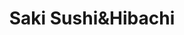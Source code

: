 ---
layout: place
title: Saki Sushi&Hibachi
permalink: /illinois/morris/saki-sushi-hibachi.html
stateAbbr: IL
stateName: Illinois
cityName: Morris
seo:
  type: restaurant
  links: null
place_id: ChIJOa5bTa6ZDogR27BZpZaYH28
photos:
  - name: >-
      places/ChIJOa5bTa6ZDogR27BZpZaYH28/photos/AeeoHcI7Ek4ebeDcUy_VkH3csdDj1aUOz05Xzldxgtqkq5JQ5EfiDh1OFJaVHgA7s8zn3dpn1CDxm3sYs58K8LSSRqzp6fge7Yd50My9hXL7248eaMbZp9oH7mgMWCf9VwIqs8G7AixZ4o4Jt8uNh_Ogrs2K_g3J5U_0KFjE9FUUu2bOrJqqAqQnaxVVbSfNtEy2tnVd61yFD9KqNE_6YC6DUWh0Tm368f0owkdKz8wGKIH4_wIn4rBz78u9ayz4f7bDgI9OUPTIa5APbggumYYZs_WpSaJkHjzo5KmjOXUS1o-dkcqzx83A7uP_NA4Ol80O0TeGxj0Pfl3AADhjLvF6Oi1uZcWKl17uaEjdgJcU7YY6yXcyx-n8_mj7A3FD_JNCDzbK9EnR6qQdOdL9DuqpMD4RWOrHwZmbNECn8LYclytxhrqd
    widthPx: 4032
    heightPx: 3024
    authorAttributions:
      - displayName: Jin Jin
        uri: https://maps.google.com/maps/contrib/104679071106887848348
        photoUri: >-
          https://lh3.googleusercontent.com/a/ACg8ocKJiubGhYq5rlMR4DjtTGAAOXosCD4QYgrb0lWuerR-ItqacA=s100-p-k-no-mo
    flagContentUri: >-
      https://www.google.com/local/imagery/report/?cb_client=maps_api_places.places_api&image_key=!1e10!2sCIHM0ogKEICAgID-_tzmigE&hl=en-US
    googleMapsUri: >-
      https://www.google.com/maps/place//data=!3m4!1e2!3m2!1sCIHM0ogKEICAgID-_tzmigE!2e10!4m2!3m1!1s0x880e99ae4d5bae39:0x6f1f9896a559b0db
  - name: >-
      places/ChIJOa5bTa6ZDogR27BZpZaYH28/photos/AeeoHcKf86kUcy53tYxDp93zP57AwOzx9KYTtKuncAlprpRVCHMl1QLBpeM4PzvbPfag_sDYfWEAUWNUXYBjurbIQaIdtlSIibxUD66SrNNVoL694WOCCrK6J_AYjbXxwduBlviauuHxdWE-QoTcgNNisEHYWMYtoDcMcFRvPEFatwvuV28OMSvIHKQxbd6EH-ApoBhTsHGys1xYE1-xHGsO4ETXlTHsKLApp4EBlvY_FcgivWeZKioMyF2XnrnjRF5FmEXFnrmzjKenzAMgLVpo9ctO5tIC7hhhLBnYtW4xKB3VcQ
    widthPx: 1300
    heightPx: 874
    authorAttributions:
      - displayName: Saki Sushi&Hibachi
        uri: https://maps.google.com/maps/contrib/106061165276608400650
        photoUri: >-
          https://lh3.googleusercontent.com/a/ACg8ocIM33BZ9sTTgKo4EcrbYMKP9pszKN3RkY5TwVNojYZchlHzcQ=s100-p-k-no-mo
    flagContentUri: >-
      https://www.google.com/local/imagery/report/?cb_client=maps_api_places.places_api&image_key=!1e10!2sAF1QipOVI2CucoBYLl4QW35ar6T1n6EFPea2AznC7D25&hl=en-US
    googleMapsUri: >-
      https://www.google.com/maps/place//data=!3m4!1e2!3m2!1sAF1QipOVI2CucoBYLl4QW35ar6T1n6EFPea2AznC7D25!2e10!4m2!3m1!1s0x880e99ae4d5bae39:0x6f1f9896a559b0db
  - name: >-
      places/ChIJOa5bTa6ZDogR27BZpZaYH28/photos/AeeoHcI_CP7-CRf-cgttmF2YPmjlGJr_dhq04-OEScv7Avkt8Sf3VTnipzSS4ntJA7ajyeN-CC2275AIC85IMQGZRVVkYSmGjxqIQVzPYc0WOYB00nvS-5rvnsrWV8fZ5er9IsDqgco6kV0OkhkrYdhwJ2dYgLqJN9pmqcsmC4iLqkFGsg3vidxqKG4UNS5TWG5HNh1k7R-xm_zXkI7369zdYyWaNPpe8O8JqbK2b3qHJ-tKGIL1asK0oYU3DrURUzc6Dr74LSOPVyPy6zvMLr_6glu1rx2l1CZyB2kRZH7ZXXK1j04u8qWJWrWrXt_GgJRzedmrcH4Kt-y_Vvq9QQ1XSXaYR79ZUcpidqABo-DkoaIBot-KXwvfV4jG8kP2vBgJX6xDG2UUDIWftsbdcnhBKFoMpbV2CDRsZgUN1xHoKZiNN9a-ZPhm8c143s__wg
    widthPx: 4000
    heightPx: 2252
    authorAttributions:
      - displayName: Gabrielle
        uri: https://maps.google.com/maps/contrib/116722308660504502140
        photoUri: >-
          https://lh3.googleusercontent.com/a/ACg8ocLhgsf_Dl1cC_q5suil1zE7icfSfBwMwg2-9CSH-r_T0N7XyJUf=s100-p-k-no-mo
    flagContentUri: >-
      https://www.google.com/local/imagery/report/?cb_client=maps_api_places.places_api&image_key=!1e10!2sCIABIhAIN0uGVS3QFGf0QyAADNkp&hl=en-US
    googleMapsUri: >-
      https://www.google.com/maps/place//data=!3m4!1e2!3m2!1sCIABIhAIN0uGVS3QFGf0QyAADNkp!2e10!4m2!3m1!1s0x880e99ae4d5bae39:0x6f1f9896a559b0db
  - name: >-
      places/ChIJOa5bTa6ZDogR27BZpZaYH28/photos/AeeoHcJht61AYFRyZh5VtZaQ70340N2AoFoVEB4RuODEdVSvtwQA2Bfj6ymCCHOsrRoq8d9QDzEKZOQ-1TdRvUH3uGG3Y8fS7gPp_Yhji3HxS4coTmSSwf9xyTOG-nx3irKRh8hjqIUnbkPcpJqJp2JnlJDqSjQ-IlrLN7NfErF51vssl1HTj7W1D7hBPxSHp304AClWtgng5xeTwIra8ikElxdmdaqtvPPmcOjwOSJihQWhOiuJhWaFzQPc_Opysk1B-X5b6HpzRIsgIOWGmDjMZSctC1qAvx3cnPwmpoY5i1IqMUTAUCHnJk3mamR3lT7EcPknZbveXHGbqiB22mGrnnfCbzHfYpDmLdha59SOMY7UOcUxjKWtfUsdoxc7kW6RqUpEvFlqdPkV2359HvQZPusOOz-sD2HgsKcVITdbuUwev_LI6zK5jo0s04EXDbWK
    widthPx: 1715
    heightPx: 1553
    authorAttributions:
      - displayName: Gabrielle
        uri: https://maps.google.com/maps/contrib/116722308660504502140
        photoUri: >-
          https://lh3.googleusercontent.com/a/ACg8ocLhgsf_Dl1cC_q5suil1zE7icfSfBwMwg2-9CSH-r_T0N7XyJUf=s100-p-k-no-mo
    flagContentUri: >-
      https://www.google.com/local/imagery/report/?cb_client=maps_api_places.places_api&image_key=!1e10!2sCIABIhAGbzaqjyFiDWfoQVkADbX8&hl=en-US
    googleMapsUri: >-
      https://www.google.com/maps/place//data=!3m4!1e2!3m2!1sCIABIhAGbzaqjyFiDWfoQVkADbX8!2e10!4m2!3m1!1s0x880e99ae4d5bae39:0x6f1f9896a559b0db
  - name: >-
      places/ChIJOa5bTa6ZDogR27BZpZaYH28/photos/AeeoHcIWvBIoAK87gbHU3OXd5o5LZbVaBaMiWtJy60hHwKcDN-hj8tJYqAP5xDTu0qu2q50OQWfxBs3qxej0mPxZwdcSUXuJYCCyPi2GZ5keQ2m427Dg7u1ScmGb7hZfiik3wfePwu0JpDTd39xkjM_pMtMV4XZndl_a6v8Eqr7TnukXuj6o4UDvXFhwZqt_4UkoEpLAIiS1VVEcSbYUpE6U6bVoqACHleYi3z3mYmYsOcIcjz2SM22jaacd1g_ZuJm3z5GkJmM-jmziex_vPZ65jg9bKxwc6B6D9fUaW45ZnqBHOnlMA6Ehc_y2UWqUodrTFLU-mA0Xz9pVaOYnVDIpNdt_VI-6JfVDfbyiE92jmQlOECcqFNovY9yD7hT0XunMYXJcZmrZFazYL4gVpVixwjXkrWJIm7i1Zkl1p--KLyjJNPYM
    widthPx: 3000
    heightPx: 4000
    authorAttributions:
      - displayName: Seray K
        uri: https://maps.google.com/maps/contrib/112981566580604072426
        photoUri: >-
          https://lh3.googleusercontent.com/a-/ALV-UjVNTAYFUKBfueA2Zby9Q0n_8mcUn3oSw1yElH5NY-GGPA9gscm0WQ=s100-p-k-no-mo
    flagContentUri: >-
      https://www.google.com/local/imagery/report/?cb_client=maps_api_places.places_api&image_key=!1e10!2sCIHM0ogKEICAgMDIvcrDkQE&hl=en-US
    googleMapsUri: >-
      https://www.google.com/maps/place//data=!3m4!1e2!3m2!1sCIHM0ogKEICAgMDIvcrDkQE!2e10!4m2!3m1!1s0x880e99ae4d5bae39:0x6f1f9896a559b0db
  - name: >-
      places/ChIJOa5bTa6ZDogR27BZpZaYH28/photos/AeeoHcIsenyuXr_48Edd4yZHMyM2DBqRLNzivEskKokBlp8_u62bGPqcPXbjBrgnSu-4KR87S-ByRl4kES3hAetgPZ2fvrBMvMX7i6zgzaPWZuwGIKcNpE2S36-I85zMQUmHBxIrDLj-jKOPxLsBaDkdsmbbg-9BYzPageu2sG_54tpAcW4PpRpyv3qT0t8qrqq16nO_hZrigMIll_0nGo0Sxy2hGnIaDHEJgFJleGt6TP1d-XxRRk7YmxZsaT7bsSgQh3VyolIS55SHwiC0NVmhtq6okzJmirEnreOAuhq1IX8XJxcr7Kw2BWLKoMqCV70M7I2PaJpTG-SSXx7Cg4WKkB60vs0QJSHWg9YQHaaKYOIIop4m_Y4aP5sak-mPwoxygRwjZ1WyZ-Eat4P-PvrnfQgLvBiU7JpjI1W76OH8sGzazqGV
    widthPx: 4000
    heightPx: 3000
    authorAttributions:
      - displayName: Seray K
        uri: https://maps.google.com/maps/contrib/112981566580604072426
        photoUri: >-
          https://lh3.googleusercontent.com/a-/ALV-UjVNTAYFUKBfueA2Zby9Q0n_8mcUn3oSw1yElH5NY-GGPA9gscm0WQ=s100-p-k-no-mo
    flagContentUri: >-
      https://www.google.com/local/imagery/report/?cb_client=maps_api_places.places_api&image_key=!1e10!2sCIHM0ogKEICAgMDIvcrD4QE&hl=en-US
    googleMapsUri: >-
      https://www.google.com/maps/place//data=!3m4!1e2!3m2!1sCIHM0ogKEICAgMDIvcrD4QE!2e10!4m2!3m1!1s0x880e99ae4d5bae39:0x6f1f9896a559b0db
  - name: >-
      places/ChIJOa5bTa6ZDogR27BZpZaYH28/photos/AeeoHcKQ5Sbm7n7O1RuJijkJL5uCrSRq9OqAFtO9cO_F86dW_EXgKAPV8AlFZsIv_8_-3_1kw-kzJ482pNttQK5D70YFBqHbSfRYSUIsZ8R5Z7-5ajYkv_UFl0N7BZ_xSbaUKyY2BLaVP4p1OnuUe6o8QOP0au2XG6CQOJIfOkYAgUEDT_Z57jxmKrzf3u7o7dvWb-bJ98F7VtFnlGQf3rD_Xm7Buohu74g97vnkN3f2kZZK5mFn6eepsmwPpAHIoXL9mstLCCmTeXL0td9PyvHhYmCCRrkZn4fCuTFETpLKDimxAqO3Bho0zjQA7xIyiO_BP9CdL-qE4wPlXnJpsNCh5mw_pAvU5L9i10lCeq63MgBVVNn1p_pa3k4oFanefaasLCmwW0XWdHoN_-TcZfPYHCEirzE6yqnecYxYV2ZXapPyKY86
    widthPx: 4800
    heightPx: 3599
    authorAttributions:
      - displayName: Katie White
        uri: https://maps.google.com/maps/contrib/112490955457334644655
        photoUri: >-
          https://lh3.googleusercontent.com/a-/ALV-UjVavFNyiKYc99NQ0Ibs_rObPmgOsro0NO0e_2ZrmP9Jsfz97XdRFw=s100-p-k-no-mo
    flagContentUri: >-
      https://www.google.com/local/imagery/report/?cb_client=maps_api_places.places_api&image_key=!1e10!2sCIHM0ogKEICAgID-naSa_QE&hl=en-US
    googleMapsUri: >-
      https://www.google.com/maps/place//data=!3m4!1e2!3m2!1sCIHM0ogKEICAgID-naSa_QE!2e10!4m2!3m1!1s0x880e99ae4d5bae39:0x6f1f9896a559b0db
  - name: >-
      places/ChIJOa5bTa6ZDogR27BZpZaYH28/photos/AeeoHcIDM60QTzXMl3FpBTYKSdDUAJw4IlFpwgU0DPWV2weJraNdVSgVCyb82gX3EW2oFByFi1t-XpBpxd_Nrpyi_6OAG1Xg12wmoBhNU96GY-EXP9GKBv8o-zQXQE_qOywwcAL0EU04gNiWw7-IgeTyZDz2mlkm6IXnuK5FkOJhsyOjiUIgpJN-JVE6O8o1dnY-OL0QQA3nu0sibgAYXS8jI3mXGf4bynvD1rULunj_UyPpdQI5MArZPqNbiFGDZs3_0kheyEIbWtmcV9V41EjwfQzE_juc10R32-YEou3TOOSUZfo752lg353KdvMCA5J1dL3wthJ6z2XXO0kZlw3Zls7jX7WNoDjY4bKSj-gY_j_tCIWgFUpvGj5cz9W9STEit2Fl_XHqREAZvu4cR3GS9COhEuXdrytufchf3NIidsA9Ki4a
    widthPx: 4000
    heightPx: 2252
    authorAttributions:
      - displayName: Natalie Marsh
        uri: https://maps.google.com/maps/contrib/100396657412711038925
        photoUri: >-
          https://lh3.googleusercontent.com/a-/ALV-UjVDo9Gk4HvMYEL1Crr0iBpOtCRdmkBxtopyufsbhmXhFvZ9-p4e=s100-p-k-no-mo
    flagContentUri: >-
      https://www.google.com/local/imagery/report/?cb_client=maps_api_places.places_api&image_key=!1e10!2sCIHM0ogKEICAgMCgm5fnyAE&hl=en-US
    googleMapsUri: >-
      https://www.google.com/maps/place//data=!3m4!1e2!3m2!1sCIHM0ogKEICAgMCgm5fnyAE!2e10!4m2!3m1!1s0x880e99ae4d5bae39:0x6f1f9896a559b0db
  - name: >-
      places/ChIJOa5bTa6ZDogR27BZpZaYH28/photos/AeeoHcLvVZvHo4I89HdHYQ0fmX_hI4l5MWLn6zjp9HUQrVeitBj7mSKvPL0oX3iNKiBoSWegRoYWwfq1wM8Z1XocyLKAdDAPp2TRRXzr1kek_5GdW2GqrMhtLB6-vY5gVKLuVg74_PdBjCYNDOqIeF_qAzuScaaVfRuGsdQ7iZGoSC63-_DQ6qQDhdd6U5pPvaAorRMRtBFgy4uNprov4hrZMr64--mjAqJDthu76_zKPLKH1CPzi5nuB-0t7DuYWHYC7nt-0olS_liei7djWjfshF1BqV84NFM5-fn-H3RkLVQF0rsLwQOTDn6zYh77f3MGWrCD9Nc3xHIUh-t6gfK3RSMwDnaNEVG47bBoAh1ejV60MJ1R-u459aLORzpzzfeYbhng9h0wM5Pqro331NBxesvabSubxHEnIDex5KLeJ3qJ4idTO8OoTzNUXUYWwmIx
    widthPx: 3019
    heightPx: 2158
    authorAttributions:
      - displayName: Gabrielle
        uri: https://maps.google.com/maps/contrib/116722308660504502140
        photoUri: >-
          https://lh3.googleusercontent.com/a/ACg8ocLhgsf_Dl1cC_q5suil1zE7icfSfBwMwg2-9CSH-r_T0N7XyJUf=s100-p-k-no-mo
    flagContentUri: >-
      https://www.google.com/local/imagery/report/?cb_client=maps_api_places.places_api&image_key=!1e10!2sCIABIhAGbzzgyQzuaGfQsI4ACIas&hl=en-US
    googleMapsUri: >-
      https://www.google.com/maps/place//data=!3m4!1e2!3m2!1sCIABIhAGbzzgyQzuaGfQsI4ACIas!2e10!4m2!3m1!1s0x880e99ae4d5bae39:0x6f1f9896a559b0db
  - name: >-
      places/ChIJOa5bTa6ZDogR27BZpZaYH28/photos/AeeoHcKi7bQwV-qNYEr1APkyW8zfdv2pb-x0QhBEKHA1zs6w50uI-OyJOKhVTckuoD-28SZNUJyHO3bQCG-AnIEq-bTOyXdMX7My5j-YJm0mLA0vsSE8KROESl4pLDIrLcL6U94p-qIznrSc9kUp90D64LdRi2iIb0oBP-A4ZX7Y9yjZjJfeFp4t7kiDd5oE2Tt5mzUPX4TvMpt6t7aY8cj-tvigehjphDcO_8TsS-X1nRvdRXfVMj-Gu6O4gt7FSeM9VSwMWN4HnlPl2qowQDMW9NJxYZSEpVV4fpBGVQHtEFA_t2eIknMx7af0JnPR30Gb48tRy9obWLfpNykOdGBhVZxr2KAAvOphrT2ZHnd9gdVwjlnI9olbFXue8bEO3pBen0A7LIcaQy-QYy0Y4SJYouniBrOWk93P8_M6bbZfSorz0Q
    widthPx: 2774
    heightPx: 2240
    authorAttributions:
      - displayName: Rallie 59
        uri: https://maps.google.com/maps/contrib/111015565666757232878
        photoUri: >-
          https://lh3.googleusercontent.com/a/ACg8ocK5timXA5oLwtqyYuW_70RDKdYd3uZKnWNRjenpYBeseaTrZA=s100-p-k-no-mo
    flagContentUri: >-
      https://www.google.com/local/imagery/report/?cb_client=maps_api_places.places_api&image_key=!1e10!2sCIHM0ogKEICAgID-8avCPA&hl=en-US
    googleMapsUri: >-
      https://www.google.com/maps/place//data=!3m4!1e2!3m2!1sCIHM0ogKEICAgID-8avCPA!2e10!4m2!3m1!1s0x880e99ae4d5bae39:0x6f1f9896a559b0db
address: 306 Liberty St, Morris, IL 60450, USA
street: 306 Liberty St
city: Morris
state: IL
zip: '60450'
country: USA
neighborhood: null
latitude: '41.358496'
longitude: '-88.424078'
accessibility_options:
  wheelchairAccessibleParking: true
  wheelchairAccessibleEntrance: true
  wheelchairAccessibleRestroom: true
  wheelchairAccessibleSeating: true
business_status: OPERATIONAL
name: Saki Sushi&Hibachi
google_maps_links:
  directionsUri: >-
    https://www.google.com/maps/dir//''/data=!4m7!4m6!1m1!4e2!1m2!1m1!1s0x880e99ae4d5bae39:0x6f1f9896a559b0db!3e0
  placeUri: https://maps.google.com/?cid=8007286435274666203
  writeAReviewUri: >-
    https://www.google.com/maps/place//data=!4m3!3m2!1s0x880e99ae4d5bae39:0x6f1f9896a559b0db!12e1
  reviewsUri: >-
    https://www.google.com/maps/place//data=!4m4!3m3!1s0x880e99ae4d5bae39:0x6f1f9896a559b0db!9m1!1b1
  photosUri: >-
    https://www.google.com/maps/place//data=!4m3!3m2!1s0x880e99ae4d5bae39:0x6f1f9896a559b0db!10e5
primary_type: Sushi Restaurant
opening_hours:
  regular: null
  current: null
secondary_opening_hours:
  regular:
    weekdayDescriptions: null
    type: null
  current:
    weekdayDescriptions: null
    type: null
phone: (815) 513-5229
price_level: null
price_range: $10 &ndash; $20
rating: '4.8'
rating_count: 0
website: null
description: >-
  Discover Saki Sushi & Hibachi in Morris, IL$$$Saki Sushi & Hibachi in Morris,
  IL, offers a welcoming retreat for those craving fresh sushi and
  Japanese-inspired dishes in a casual setting. This spot serves up a variety of
  expertly prepared rolls and hibachi favorites, paired with options like beer,
  wine, and sake to enhance the dining experience. The restaurant's thoughtful
  accessibility features and ample parking make it easy for everyone to enjoy a
  meal without hassle. For anyone searching for top-rated sushi restaurants
  nearby, the flavorful menu and comfortable atmosphere stand out as key
  highlights. It's a great choice for exploring Japanese places that deliver
  authentic tastes right in the heart of the area.
generative_summary: >-
  Discover Saki Sushi & Hibachi in Morris, IL$$$Saki Sushi & Hibachi in Morris,
  IL, offers a welcoming retreat for those craving fresh sushi and
  Japanese-inspired dishes in a casual setting. This spot serves up a variety of
  expertly prepared rolls and hibachi favorites, paired with options like beer,
  wine, and sake to enhance the dining experience. The restaurant's thoughtful
  accessibility features and ample parking make it easy for everyone to enjoy a
  meal without hassle. For anyone searching for top-rated sushi restaurants
  nearby, the flavorful menu and comfortable atmosphere stand out as key
  highlights. It's a great choice for exploring Japanese places that deliver
  authentic tastes right in the heart of the area.
generative_disclosure: Summarized by AI using the Grok-3-Mini model.
reviews:
  - name: >-
      places/ChIJOa5bTa6ZDogR27BZpZaYH28/reviews/ChZDSUhNMG9nS0VJQ0FnTUNnbTVmbkNBEAE
    relativePublishTimeDescription: a month ago
    rating: 5
    text:
      text: >-
        I can't give this place a good enough review! Excellent sushi is
        something that people in rural Illinois have to travel a long way to
        find, so it's a rare treat. If I had known this place was open 2 years
        ago, it would have been a monthly stop.


        We got the Rock Shrimp appetizer, Shrimp and Filet Mignon hibachi plate,
        a Saki cooked roll (keep forgetting the name, but it's on the first
        sushi page in the menu), the Super Man roll, and the House Fried Rice.
        All of it was so good that I forgot to take more photos. We ordered a
        Wow roll and an Angry Dragon roll to go.


        Everything was fantastic! The tempura breading was light and crunchy,
        all of the fish, chicken, and meat were tender and fresh, the veggies
        were nicely sauteed but still had a snap, and the sauces were flavorful
        but not overpowering. Each of the sushi rolls was masterfully crafted,
        and held together well enough that I could use a fork to pick them up.
        The House Fried Rice included chicken, steak, and shrimp, and they
        cooked the steak to my preference of medium rare. The teriyaki sauce was
        authentic in flavor and texture, and not mostly comprised of sugar.


        Our server was excellent, and went above and beyond what I would
        normally expect. She regularly checked on us even when it got busy,
        genuinely asked us for feedback, and indulged my curiosity (I asked how
        long the business had been open, and about the little charms and
        bracelets they sell - which she makes herself).


        The restaurant itself is quaint but spacious, well lit, decorated
        tastefully, and comfortable. The bench seats weren't too hard, nor did I
        sink into them to the extent that I struggled to hold my head above the
        table. The sushi bar is in the front of the house, so it is possible to
        watch the chef work.


        The only possible criticism I can give is that they don't have fountain
        drinks, but they had a great selection of canned  sodas served with cups
        of ice and straws, as well as red or white wine and both hot and cold
        sake.


        Overall, this sushi and hibachi restaurant is a gem not only for Morris,
        but for all of Central Illinois! You made my birthday dinner memorable.
        Thank you!
      languageCode: en
    originalText:
      text: >-
        I can't give this place a good enough review! Excellent sushi is
        something that people in rural Illinois have to travel a long way to
        find, so it's a rare treat. If I had known this place was open 2 years
        ago, it would have been a monthly stop.


        We got the Rock Shrimp appetizer, Shrimp and Filet Mignon hibachi plate,
        a Saki cooked roll (keep forgetting the name, but it's on the first
        sushi page in the menu), the Super Man roll, and the House Fried Rice.
        All of it was so good that I forgot to take more photos. We ordered a
        Wow roll and an Angry Dragon roll to go.


        Everything was fantastic! The tempura breading was light and crunchy,
        all of the fish, chicken, and meat were tender and fresh, the veggies
        were nicely sauteed but still had a snap, and the sauces were flavorful
        but not overpowering. Each of the sushi rolls was masterfully crafted,
        and held together well enough that I could use a fork to pick them up.
        The House Fried Rice included chicken, steak, and shrimp, and they
        cooked the steak to my preference of medium rare. The teriyaki sauce was
        authentic in flavor and texture, and not mostly comprised of sugar.


        Our server was excellent, and went above and beyond what I would
        normally expect. She regularly checked on us even when it got busy,
        genuinely asked us for feedback, and indulged my curiosity (I asked how
        long the business had been open, and about the little charms and
        bracelets they sell - which she makes herself).


        The restaurant itself is quaint but spacious, well lit, decorated
        tastefully, and comfortable. The bench seats weren't too hard, nor did I
        sink into them to the extent that I struggled to hold my head above the
        table. The sushi bar is in the front of the house, so it is possible to
        watch the chef work.


        The only possible criticism I can give is that they don't have fountain
        drinks, but they had a great selection of canned  sodas served with cups
        of ice and straws, as well as red or white wine and both hot and cold
        sake.


        Overall, this sushi and hibachi restaurant is a gem not only for Morris,
        but for all of Central Illinois! You made my birthday dinner memorable.
        Thank you!
      languageCode: en
    authorAttribution:
      displayName: Natalie Marsh
      uri: https://www.google.com/maps/contrib/100396657412711038925/reviews
      photoUri: >-
        https://lh3.googleusercontent.com/a-/ALV-UjVDo9Gk4HvMYEL1Crr0iBpOtCRdmkBxtopyufsbhmXhFvZ9-p4e=s128-c0x00000000-cc-rp-mo-ba4
    publishTime: '2025-02-21T01:47:28.342094Z'
    flagContentUri: >-
      https://www.google.com/local/review/rap/report?postId=ChZDSUhNMG9nS0VJQ0FnTUNnbTVmbkNBEAE&d=17924085&t=1
    googleMapsUri: >-
      https://www.google.com/maps/reviews/data=!4m6!14m5!1m4!2m3!1sChZDSUhNMG9nS0VJQ0FnTUNnbTVmbkNBEAE!2m1!1s0x880e99ae4d5bae39:0x6f1f9896a559b0db
  - name: >-
      places/ChIJOa5bTa6ZDogR27BZpZaYH28/reviews/ChZDSUhNMG9nS0VJQ0FnSURiaVpIT1BBEAE
    relativePublishTimeDescription: 8 months ago
    rating: 5
    text:
      text: >-
        Me and my friends go here a lot and it’s always excellent! Great food,
        great service, the dishes themselves are adorable, and I love the music.
        Me and some friends went here for a birthday and they brought out a
        cheesecake without us asking for it which was very nice! As we were
        leaving our server stopped off and offered some cute little flower
        bouquet trinkets for each of us. Definitely recommended!
      languageCode: en
    originalText:
      text: >-
        Me and my friends go here a lot and it’s always excellent! Great food,
        great service, the dishes themselves are adorable, and I love the music.
        Me and some friends went here for a birthday and they brought out a
        cheesecake without us asking for it which was very nice! As we were
        leaving our server stopped off and offered some cute little flower
        bouquet trinkets for each of us. Definitely recommended!
      languageCode: en
    authorAttribution:
      displayName: Megan Sue
      uri: https://www.google.com/maps/contrib/103536082627110227917/reviews
      photoUri: >-
        https://lh3.googleusercontent.com/a-/ALV-UjUdh3p6uOHY-T60x6nqEfrQEbn8tes242TYOLroENYM7LqVIGQ=s128-c0x00000000-cc-rp-mo
    publishTime: '2024-08-06T18:39:33.709474Z'
    flagContentUri: >-
      https://www.google.com/local/review/rap/report?postId=ChZDSUhNMG9nS0VJQ0FnSURiaVpIT1BBEAE&d=17924085&t=1
    googleMapsUri: >-
      https://www.google.com/maps/reviews/data=!4m6!14m5!1m4!2m3!1sChZDSUhNMG9nS0VJQ0FnSURiaVpIT1BBEAE!2m1!1s0x880e99ae4d5bae39:0x6f1f9896a559b0db
  - name: >-
      places/ChIJOa5bTa6ZDogR27BZpZaYH28/reviews/ChZDSUhNMG9nS0VJQ0FnSUNfMEx1V2ZBEAE
    relativePublishTimeDescription: 3 months ago
    rating: 5
    text:
      text: >-
        Went there with my family and we ordered hibachi and sushi. Very yummy
        and worth the  trip there. I got cooked and raw sushi and both were full
        of flavor with a great sauce. The hibachi steak melts in your mouth. I
        would definitely go back. The service was great too. Very kind and sweet
        people who work there.
      languageCode: en
    originalText:
      text: >-
        Went there with my family and we ordered hibachi and sushi. Very yummy
        and worth the  trip there. I got cooked and raw sushi and both were full
        of flavor with a great sauce. The hibachi steak melts in your mouth. I
        would definitely go back. The service was great too. Very kind and sweet
        people who work there.
      languageCode: en
    authorAttribution:
      displayName: Jamie Taylor
      uri: https://www.google.com/maps/contrib/118259522582195633116/reviews
      photoUri: >-
        https://lh3.googleusercontent.com/a-/ALV-UjU3AWG7B7d5OTgZHIizRsIl8VFM9BeEZ5HvAJ-DRKy6MIi_ib6K=s128-c0x00000000-cc-rp-mo-ba3
    publishTime: '2025-01-12T02:41:46.872877Z'
    flagContentUri: >-
      https://www.google.com/local/review/rap/report?postId=ChZDSUhNMG9nS0VJQ0FnSUNfMEx1V2ZBEAE&d=17924085&t=1
    googleMapsUri: >-
      https://www.google.com/maps/reviews/data=!4m6!14m5!1m4!2m3!1sChZDSUhNMG9nS0VJQ0FnSUNfMEx1V2ZBEAE!2m1!1s0x880e99ae4d5bae39:0x6f1f9896a559b0db
  - name: >-
      places/ChIJOa5bTa6ZDogR27BZpZaYH28/reviews/ChZDSUhNMG9nS0VJQ0FnSUNQbWFibE5nEAE
    relativePublishTimeDescription: 4 months ago
    rating: 5
    text:
      text: >-
        This was our first time here but also my first time eating sushi being
        gluten free. The waitress was so kind and understanding about it and
        gave suggestions to make rolls that would've had gluten, gluten free!
        She even warned me about the soy sauce and brought out more spicy mayo
        for me to dip in. The food was delicious! Best of all, I had no reaction
        to gluten so I appreciate the due diligence and my allergy taken
        seriously. My son loved his shrimp hibachi. They even gave him a toy to
        go! When we are in town, we will definitely come back.
      languageCode: en
    originalText:
      text: >-
        This was our first time here but also my first time eating sushi being
        gluten free. The waitress was so kind and understanding about it and
        gave suggestions to make rolls that would've had gluten, gluten free!
        She even warned me about the soy sauce and brought out more spicy mayo
        for me to dip in. The food was delicious! Best of all, I had no reaction
        to gluten so I appreciate the due diligence and my allergy taken
        seriously. My son loved his shrimp hibachi. They even gave him a toy to
        go! When we are in town, we will definitely come back.
      languageCode: en
    authorAttribution:
      displayName: Stephanie Pieklo
      uri: https://www.google.com/maps/contrib/107839418398666819664/reviews
      photoUri: >-
        https://lh3.googleusercontent.com/a/ACg8ocIWGvlbzYIcov5lBrIoweYoVkLbQNcUNM3CGBz_o0Kg_khvGg=s128-c0x00000000-cc-rp-mo
    publishTime: '2024-11-25T23:57:46.717629Z'
    flagContentUri: >-
      https://www.google.com/local/review/rap/report?postId=ChZDSUhNMG9nS0VJQ0FnSUNQbWFibE5nEAE&d=17924085&t=1
    googleMapsUri: >-
      https://www.google.com/maps/reviews/data=!4m6!14m5!1m4!2m3!1sChZDSUhNMG9nS0VJQ0FnSUNQbWFibE5nEAE!2m1!1s0x880e99ae4d5bae39:0x6f1f9896a559b0db
  - name: >-
      places/ChIJOa5bTa6ZDogR27BZpZaYH28/reviews/ChZDSUhNMG9nS0VJQ0FnSUNwa29YclpREAE
    relativePublishTimeDescription: a year ago
    rating: 5
    text:
      text: >-
        Super delicious good quality food here. Got the hibachi shrimp and they
        were very accommodating giving me extra veggies instead of rice since
        I’m currently low-carb. Prices were reasonable, everything I ordered was
        awesome! Lady the counter was super friendly and helpful. Really cute
        atmosphere inside, just totally adorable. Definitely plan on coming back
        whenever. I’m in the area.
      languageCode: en
    originalText:
      text: >-
        Super delicious good quality food here. Got the hibachi shrimp and they
        were very accommodating giving me extra veggies instead of rice since
        I’m currently low-carb. Prices were reasonable, everything I ordered was
        awesome! Lady the counter was super friendly and helpful. Really cute
        atmosphere inside, just totally adorable. Definitely plan on coming back
        whenever. I’m in the area.
      languageCode: en
    authorAttribution:
      displayName: Jess Lemrise
      uri: https://www.google.com/maps/contrib/110430648298414848709/reviews
      photoUri: >-
        https://lh3.googleusercontent.com/a-/ALV-UjXVFEGd8v8FfgsEB1NMoBJGjv-3VclY5DN7fJfdvEFzT0EtV4QPHQ=s128-c0x00000000-cc-rp-mo-ba5
    publishTime: '2023-07-31T19:19:49.438886Z'
    flagContentUri: >-
      https://www.google.com/local/review/rap/report?postId=ChZDSUhNMG9nS0VJQ0FnSUNwa29YclpREAE&d=17924085&t=1
    googleMapsUri: >-
      https://www.google.com/maps/reviews/data=!4m6!14m5!1m4!2m3!1sChZDSUhNMG9nS0VJQ0FnSUNwa29YclpREAE!2m1!1s0x880e99ae4d5bae39:0x6f1f9896a559b0db
review_summary: >-
  What Visitors Are Buzzing About$$$Folks who dine at this sushi spot often
  highlight the tasty sushi and hibachi dishes as standout favorites, with
  creative rolls and tender meats earning plenty of praise. The service gets
  high marks for being friendly and attentive, helping to create a relaxed and
  enjoyable vibe for all guests. Many appreciate the fair prices and charming
  atmosphere that make every visit feel special and welcoming. Overall, it's a
  reliable pick for anyone seeking the best sushi experiences around, with
  consistent feedback on the quality and flavors that keep people coming back.
  If you're on the hunt for sushi places near you, this location delivers a
  solid, feel-good meal every time.
review_disclosure: Summarized by AI using the Grok-3-Mini model.
parking_options:
  freeParkingLot: true
  freeStreetParking: true
payment_options:
  acceptsCreditCards: true
  acceptsDebitCards: true
  acceptsCashOnly: false
  acceptsNfc: true
allow_dogs: null
curbside_pickup: false
delivery: false
dine_in: true
good_for_children: null
good_for_groups: true
good_for_sports: false
live_music: false
menu_for_children: true
outdoor_seating: false
reservable: true
restroom: true
serves_beer: true
serves_breakfast: false
serves_brunch: null
serves_cocktails: true
serves_coffee: null
serves_dinner: true
serves_dessert: true
serves_lunch: true
serves_vegetarian_food: true
serves_wine: true
takeout: true
update_category: pro
places_description: null

---